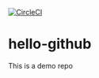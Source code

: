 [![CircleCI](https://circleci.com/gh/paiml/hello-github.svg?style=svg)](https://circleci.com/gh/paiml/hello-github)

# hello-github
This is a demo repo
